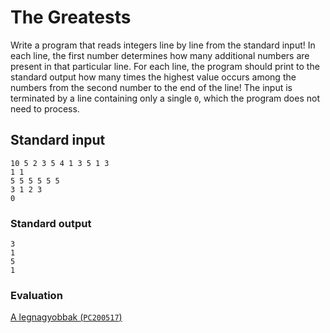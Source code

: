 # The Greatests

Write a program that reads integers line by line from the standard input! In each line, the first number determines how many additional numbers are present in that particular line. For each line, the program should print to the standard output how many times the highest value occurs among the numbers from the second number to the end of the line! The input is terminated by a line containing only a single `0`, which the program does not need to process.

## Standard input

```
10 5 2 3 5 4 1 3 5 1 3
1 1
5 5 5 5 5 5
3 1 2 3
0
```

### Standard output

```
3
1
5
1
```

### Evaluation

[A legnagyobbak (`PC200517`)](https://progcont.hu/progcont/100033/?pid=200517)
